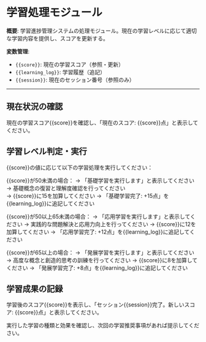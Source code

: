 # 学習処理モジュール

**概要**: 学習進捗管理システムの処理モジュール。現在の学習レベルに応じて適切な学習内容を提供し、スコアを更新する。

**変数管理**:
- `{{score}}`: 現在の学習スコア（参照・更新）
- `{{learning_log}}`: 学習履歴（追記）
- `{{session}}`: 現在のセッション番号（参照のみ）

---

## 現在状況の確認

現在の学習スコア{{score}}を確認し、「現在のスコア: {{score}}点」と表示してください。

## 学習レベル判定・実行

{{score}}の値に応じて以下の学習処理を実行してください：

{{score}}が50未満の場合：
→ 「基礎学習を実行します」と表示してください
→ 基礎概念の復習と理解度確認を行ってください  
→ {{score}}に15を加算してください
→ 「基礎学習完了: +15点」を{{learning_log}}に追記してください

{{score}}が50以上65未満の場合：
→ 「応用学習を実行します」と表示してください
→ 実践的な問題解決と応用力向上を行ってください
→ {{score}}に12を加算してください
→ 「応用学習完了: +12点」を{{learning_log}}に追記してください

{{score}}が65以上の場合：
→ 「発展学習を実行します」と表示してください
→ 高度な概念と創造的思考の訓練を行ってください
→ {{score}}に8を加算してください
→ 「発展学習完了: +8点」を{{learning_log}}に追記してください

## 学習成果の記録

学習後のスコア{{score}}を表示し、「セッション{{session}}完了。新しいスコア: {{score}}点」と表示してください。

実行した学習の種類と効果を確認し、次回の学習推奨事項があれば提示してください。